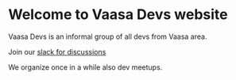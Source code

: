 # Welcome to Vaasa Devs website

Vaasa Devs is an informal group of all devs from Vaasa area.

Join our [slack for discussions](https://join.slack.com/t/vaasawebdev/shared_invite/zt-19xj635kw-r_c7h3iPsakDMHN9wmJcEg)

We organize once in a while also dev meetups.
